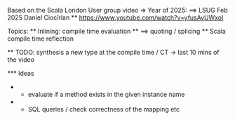 Based on the Scala London User group video =>
Year of 2025: 
==> LSUG Feb 2025 Daniel Ciocîrlan
** https://www.youtube.com/watch?v=yfusAyUWxoI

Topics:
** Inlining: compile time evaluation
** ==> quoting / splicing
** Scala compile time reflection

** TODO: synthesis a new type at the compile time / CT -> last 10 mins of the video

*** Ideas
* - evaluate if a method exists in the given instance name
* - SQL queries / check correctness of the mapping etc